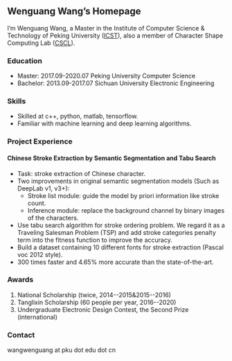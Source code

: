 ## Wenguang Wang’s Homepage
I’m Wenguang Wang, a Master in the Institute of Computer Science & Technology of Peking University ([ICST](http://www.icst.pku.edu.cn/)), also a member of Character Shape Computing Lab ([CSCL](http://59.108.48.27/cscl/)).

### Education

+ Master:   2017.09-2020.07   Peking University   Computer Science 
+ Bachelor: 2013.09-2017.07   Sichuan University  Electronic Engineering

### Skills

+ Skilled at c++, python, matlab, tensorflow.
+ Familiar with machine learning and deep learning algorithms.

### Project Experience

#### Chinese Stroke Extraction by Semantic Segmentation and Tabu Search
+ Task: stroke extraction of Chinese character.
+ Two improvements in original semantic segmentation models (Such as DeepLab v1, v3+):
  + Stroke list module: guide the model by priori information like stroke count.
  + Inference module: replace the background channel by binary images of the characters.
+ Use tabu search algorithm for stroke ordering problem. We regard it as a Traveling Salesman Problem (TSP) and add stroke categories penalty term into the fitness function to improve the accuracy.
+ Build a dataset containing 10 different fonts for stroke extraction (Pascal voc 2012 style).
+ 300 times faster and 4.65% more accurate than the state-of-the-art.

### Awards
1. National Scholarship (twice, 2014--2015&2015--2016)
2. Tanglixin Scholarship (60 people per year, 2016--2020)
3. Undergraduate Electronic Design Contest, the Second Prize (international)

### Contact
wangwenguang at pku dot edu dot cn

